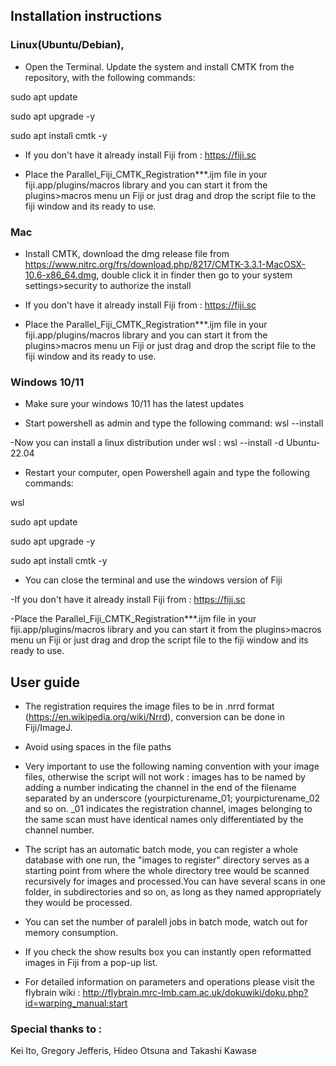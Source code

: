 ## Installation instructions

### Linux(Ubuntu/Debian),

- Open the Terminal. Update the system and install CMTK from the repository, with the following commands:

sudo apt update

sudo apt upgrade -y

sudo apt install cmtk -y

- If you don't have it already install Fiji from : https://fiji.sc

- Place the  Parallel_Fiji_CMTK_Registration***.ijm file in your fiji.app/plugins/macros library and you can start it from the plugins>macros menu un Fiji
or just drag and drop the script file to the fiji window and its ready to use.

### Mac

- Install CMTK, download the dmg release file from https://www.nitrc.org/frs/download.php/8217/CMTK-3.3.1-MacOSX-10.6-x86_64.dmg, double click it in finder then go to 		  your system settings>security to authorize the install

- If you don't have it already install Fiji from : https://fiji.sc

- Place the  Parallel_Fiji_CMTK_Registration***.ijm file in your fiji.app/plugins/macros library and you can start it from the plugins>macros menu un Fiji
 or just drag and drop the script file to the fiji window and its ready to use.

### Windows 10/11

- Make sure your windows 10/11 has the latest updates

- Start powershell as admin and type the following command: wsl --install

-Now you can install a linux distribution under wsl :  wsl --install -d Ubuntu-22.04 

- Restart your computer, open Powershell again and type the following commands: 

wsl

sudo apt update

sudo apt upgrade -y

sudo apt install cmtk -y
		
- You can close the terminal and use the windows version of Fiji

-If you don't have it already install Fiji from : https://fiji.sc

-Place the Parallel_Fiji_CMTK_Registration***.ijm file in your fiji.app/plugins/macros library and you can start it from the plugins>macros menu un Fiji 
or just drag and drop the script file to the fiji window and its ready to use.

## User guide

- The registration requires the image files  to be in .nrrd format (https://en.wikipedia.org/wiki/Nrrd), conversion can be done in Fiji/ImageJ.

- Avoid using spaces in the file paths 

- Very important to use the following naming convention with your image files, otherwise the script will not work : 
 images has to be named by adding a number indicating the channel in the end of the filename separated by an underscore (yourpicturename_01; yourpicturename_02 
 and so on. _01 indicates the registration channel, images belonging to the same scan must have identical names only differentiated by the channel number.

- The script has an automatic batch mode, you can register a whole database with one run, the "images to register" directory serves as a starting point from where the 
whole directory tree would be scanned recursively for images and processed.You can have several scans in one folder, in subdirectories and so on, as long as they named
appropriately they would be processed.

- You can set the number of paralell jobs in batch mode, watch out for memory consumption.

- If you check the show results box you can instantly open reformatted images in Fiji from a pop-up list.

- For detailed information on parameters and operations please visit the flybrain wiki :  http://flybrain.mrc-lmb.cam.ac.uk/dokuwiki/doku.php?id=warping_manual:start


### Special thanks to :
Kei Ito, Gregory Jefferis, Hideo Otsuna and Takashi Kawase 
